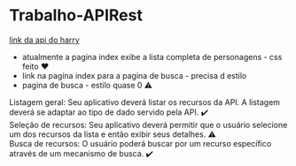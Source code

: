 # Trabalho-APIRest

[link da api do harry](https://hp-api.onrender.com/)

- atualmente a pagina index exibe a lista completa de personagens - css feito :heart:
- link na pagina index para a pagina de busca - precisa d estilo
- pagina de busca - estilo quase 0 :warning:


Listagem geral: Seu aplicativo deverá listar os recursos da API. A listagem deverá se adaptar ao tipo de dado servido pela API. ✔️ <br>
Seleção de recursos: Seu aplicativo deverá permitir que o usuário selecione um dos recursos da lista e então exibir seus detalhes. :warning: <br>
Busca de recursos: O usuário poderá buscar por um recurso específico através de um mecanismo de busca. ✔️
